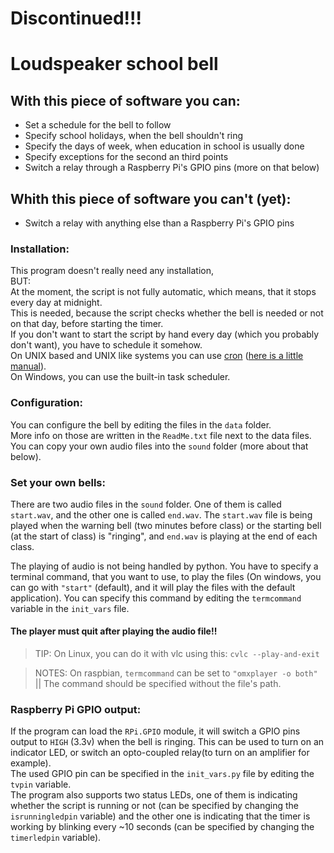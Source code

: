 # Discontinued!!!


# Loudspeaker school bell

## With this piece of software you can:
* Set a schedule for the bell to follow
* Specify school holidays, when the bell shouldn't ring
* Specify the days of week, when education in school is usually done
* Specify exceptions for the second an third points
* Switch a relay through a Raspberry Pi's GPIO pins (more on that below)

## Whith this piece of software you can't (yet):
* Switch a relay with anything else than a Raspberry Pi's GPIO pins

### Installation:
This program doesn't really need any installation,    
BUT:    
At the moment, the script is not fully automatic, which means, that it stops every day at midnight.    
This is needed, because the script checks whether the bell is needed or not on that day, before starting the timer.   
If you don't want to start the script by hand every day (which you probably don't want), you have to schedule it somehow.    
On UNIX based and UNIX like systems you can use [cron](https://en.wikipedia.org/wiki/Cron) ([here is a little manual](https://www.raspberrypi.org/documentation/linux/usage/cron.md)).   
On Windows, you can use the built-in task scheduler.
### Configuration:
You can configure the bell by editing the files in the `data` folder.   
More info on those are written in the `ReadMe.txt` file next to the data files.   
You can copy your own audio files into the `sound` folder (more about that below).
### Set your own bells:
There are two audio files in the `sound` folder.
One of them is called `start.wav`, and the other one is called `end.wav`. The `start.wav` file is being played when the warning bell (two minutes before class) or the starting bell (at the start of class) is "ringing", and `end.wav` is playing at the end of each class.   

The playing of audio is not being handled by python. You have to specify a terminal command, that you want to use, to play the files (On windows, you can go with `"start"` (default), and it will play the files with the default application). You can specify this command by editing the `termcommand` variable in the `init_vars` file.   

#### The player must quit after playing the audio file!!
> TIP: On Linux, you can do it with vlc using this: `cvlc --play-and-exit`

> NOTES: On raspbian, `termcommand` can be set to `"omxplayer -o both"` || The command should be specified without the file's path.    

### Raspberry Pi GPIO output:
If the program can load the `RPi.GPIO` module, it will switch a GPIO pins output to `HIGH` (3.3v) when the bell is ringing. This can be used to turn on an indicator LED, or switch an opto-coupled relay(to turn on an amplifier for example).   
The used GPIO pin can be specified in the `init_vars.py` file by editing the `tvpin` variable.   
The program also supports two status LEDs, one of them is indicating whether the script is running or not (can be specified by changing the `isrunningledpin` variable) and the other one is indicating that the timer is working by blinking every ~10 seconds (can be specified by changing the `timerledpin` variable).
